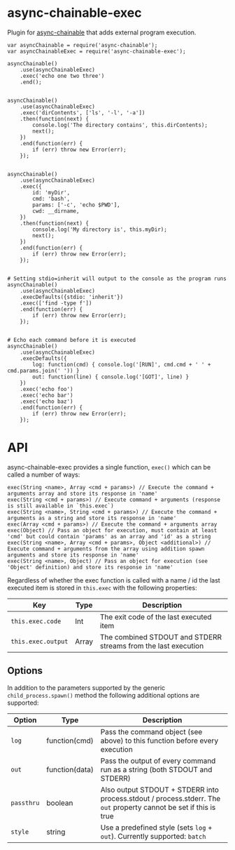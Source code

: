 async-chainable-exec
====================
Plugin for [async-chainable](https://github.com/hash-bang/async-chainable) that adds external program execution.


	var asyncChainable = require('async-chainable');
	var asyncChainableExec = require('async-chainable-exec');

	asyncChainable()
		.use(asyncChainableExec)
		.exec('echo one two three')
		.end();


	asyncChainable()
		.use(asyncChainableExec)
		.exec('dirContents', ['ls', '-l', '-a'])
		.then(function(next) {
			console.log('The directory contains', this.dirContents);
			next();
		})
		.end(function(err) {
			if (err) throw new Error(err);
		});


	asyncChainable()
		.use(asyncChainableExec)
		.exec({
			id: 'myDir',
			cmd: 'bash',
			params: ['-c', 'echo $PWD'],
			cwd: __dirname,
		})
		.then(function(next) {
			console.log('My directory is', this.myDir);
			next();
		})
		.end(function(err) {
			if (err) throw new Error(err);
		});


	# Setting stdio=inherit will output to the console as the program runs
	asyncChainable()
		.use(asyncChainableExec)
		.execDefaults({stdio: 'inherit'})
		.exec(['find -type f'])
		.end(function(err) {
			if (err) throw new Error(err);
		});


	# Echo each command before it is executed
	asyncChainable()
		.use(asyncChainableExec)
		.execDefaults({
			log: function(cmd) { console.log('[RUN]', cmd.cmd + ' ' + cmd.params.join(' ')) }
			out: function(line) { console.log('[GOT]', line) }
		})
		.exec('echo foo')
		.exec('echo bar')
		.exec('echo baz')
		.end(function(err) {
			if (err) throw new Error(err);
		});


API
===
async-chainable-exec provides a single function, `exec()` which can be called a number of ways:

	exec(String <name>, Array <cmd + params>) // Execute the command + arguments array and store its response in 'name'
	exec(String <cmd + params>) // Execute command + arguments (response is still available in `this.exec`)
	exec(String <name>, String <cmd + params>) // Execute the command + arguments as a string and store its response in 'name'
	exec(Array <cmd + params>) // Execute the command + arguments array
	exec(Object) // Pass an object for execution, must contain at least 'cmd' but could contain 'params' as an array and 'id' as a string
	exec(String <name>, Array <cmd + params>, Object <additional>) // Execute command + arguments from the array using addition spawn arguments and store its response in 'name'
	exec(String <name>, Object) // Pass an object for execution (see 'Object' definition) and store its response in 'name'

Regardless of whether the exec function is called with a name / id the last executed item is stored in `this.exec` with the following properties:

| Key                                  | Type           |  Description                                                             |
|--------------------------------------|----------------|--------------------------------------------------------------------------|
| `this.exec.code`                     | Int            | The exit code of the last executed item                                  |
| `this.exec.output`                   | Array          | The combined STDOUT and STDERR streams from the last execution           |


Options
-------
In addition to the parameters supported by the generic `child_process.spawn()` method the following additional options are supported:

| Option                      | Type            | Description                                                                      |
|-----------------------------|-----------------|----------------------------------------------------------------------------------|
| `log`                       | function(cmd)   | Pass the command object (see above) to this function before every execution      |
| `out`                       | function(data)  | Pass the output of every command run as a string (both STDOUT and STDERR)        |
| `passthru`                  | boolean         | Also output STDOUT + STDERR into process.stdout / process.stderr. The `out` property cannot be set if this is true |
| `style`                     | string          | Use a predefined style (sets `log` + `out`). Currently supported: `batch`        |
